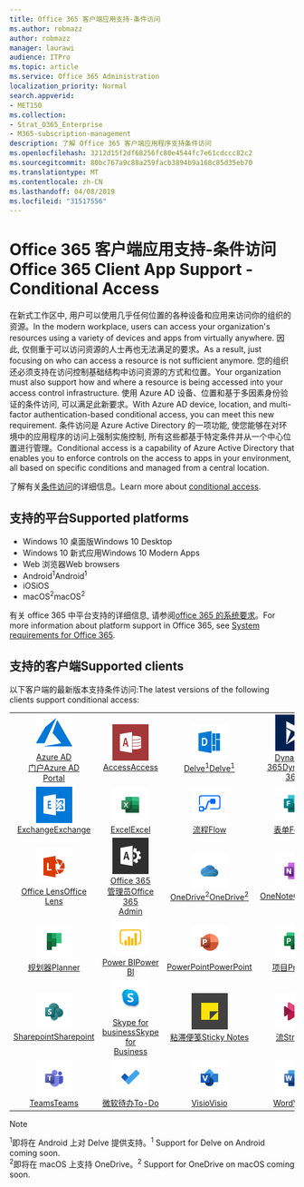 ```yaml
---
title: Office 365 客户端应用支持-条件访问
ms.author: robmazz
author: robmazz
manager: laurawi
audience: ITPro
ms.topic: article
ms.service: Office 365 Administration
localization_priority: Normal
search.appverid:
- MET150
ms.collection:
- Strat_O365_Enterprise
- M365-subscription-management
description: 了解 Office 365 客户端应用程序支持条件访问
ms.openlocfilehash: 3212d15f2df68256fc80e4544fc7e61cdccc82c2
ms.sourcegitcommit: 80bc767a9c88a259facb3894b9a168c85d35eb70
ms.translationtype: MT
ms.contentlocale: zh-CN
ms.lasthandoff: 04/08/2019
ms.locfileid: "31517556"
---
```

# <a name="office-365-client-app-support---conditional-access"></a><span data-ttu-id="46109-103">Office 365 客户端应用支持-条件访问</span><span class="sxs-lookup"><span data-stu-id="46109-103">Office 365 Client App Support - Conditional Access</span></span>

<span data-ttu-id="46109-104">在新式工作区中, 用户可以使用几乎任何位置的各种设备和应用来访问你的组织的资源。</span><span class="sxs-lookup"><span data-stu-id="46109-104">In the modern workplace, users can access your organization's resources using a variety of devices and apps from virtually anywhere.</span></span> <span data-ttu-id="46109-105">因此, 仅侧重于可以访问资源的人士再也无法满足的要求。</span><span class="sxs-lookup"><span data-stu-id="46109-105">As a result, just focusing on who can access a resource is not sufficient anymore.</span></span> <span data-ttu-id="46109-106">您的组织还必须支持在访问控制基础结构中访问资源的方式和位置。</span><span class="sxs-lookup"><span data-stu-id="46109-106">Your organization must also support how and where a resource is being accessed into your access control infrastructure.</span></span> <span data-ttu-id="46109-107">使用 Azure AD 设备、位置和基于多因素身份验证的条件访问, 可以满足此新要求。</span><span class="sxs-lookup"><span data-stu-id="46109-107">With Azure AD device, location, and multi-factor authentication-based conditional access, you can meet this new requirement.</span></span> <span data-ttu-id="46109-108">条件访问是 Azure Active Directory 的一项功能, 使您能够在对环境中的应用程序的访问上强制实施控制, 所有这些都基于特定条件并从一个中心位置进行管理。</span><span class="sxs-lookup"><span data-stu-id="46109-108">Conditional access is a capability of Azure Active Directory that enables you to enforce controls on the access to apps in your environment, all based on specific conditions and managed from a central location.</span></span>

<span data-ttu-id="46109-109">了解有关[条件访问](https://docs.microsoft.com/azure/active-directory/conditional-access/)的详细信息。</span><span class="sxs-lookup"><span data-stu-id="46109-109">Learn more about [conditional access](https://docs.microsoft.com/azure/active-directory/conditional-access/).</span></span>

## <a name="supported-platforms"></a><span data-ttu-id="46109-110">支持的平台</span><span class="sxs-lookup"><span data-stu-id="46109-110">Supported platforms</span></span>

 - <span data-ttu-id="46109-111">Windows 10 桌面版</span><span class="sxs-lookup"><span data-stu-id="46109-111">Windows 10 Desktop</span></span>
 - <span data-ttu-id="46109-112">Windows 10 新式应用</span><span class="sxs-lookup"><span data-stu-id="46109-112">Windows 10 Modern Apps</span></span>
 - <span data-ttu-id="46109-113">Web 浏览器</span><span class="sxs-lookup"><span data-stu-id="46109-113">Web browsers</span></span>
 - <span data-ttu-id="46109-114">Android<sup>1</sup></span><span class="sxs-lookup"><span data-stu-id="46109-114">Android<sup>1</sup></span></span>
 - <span data-ttu-id="46109-115">iOS</span><span class="sxs-lookup"><span data-stu-id="46109-115">iOS</span></span>
 - <span data-ttu-id="46109-116">macOS<sup>2</sup></span><span class="sxs-lookup"><span data-stu-id="46109-116">macOS<sup>2</sup></span></span>

<span data-ttu-id="46109-117">有关 office 365 中平台支持的详细信息, 请参阅[office 365 的系统要求](https://products.office.com/office-system-requirements)。</span><span class="sxs-lookup"><span data-stu-id="46109-117">For more information about platform support in Office 365, see [System requirements for Office 365](https://products.office.com/office-system-requirements).</span></span>

## <a name="supported-clients"></a><span data-ttu-id="46109-118">支持的客户端</span><span class="sxs-lookup"><span data-stu-id="46109-118">Supported clients</span></span>

<span data-ttu-id="46109-119">以下客户端的最新版本支持条件访问:</span><span class="sxs-lookup"><span data-stu-id="46109-119">The latest versions of the following clients support conditional access:</span></span>

| | | | | | |
|:---:|:---:|:---:|:---:|:---:|:---:|
| ![Azure 图标](media/o365-azure-64x64.png) <br> [<span data-ttu-id="46109-121">Azure AD <br>门户</span><span class="sxs-lookup"><span data-stu-id="46109-121">Azure AD <br> Portal</span></span> ](https://azure.microsoft.com/features/azure-portal/) | ![访问图标](media/o365-access-64x64.png) <br> [<span data-ttu-id="46109-123">Access</span><span class="sxs-lookup"><span data-stu-id="46109-123">Access</span></span>](https://products.office.com/access) | ![Delve 图标](media/o365-delve-64x64.png) <br> [<span data-ttu-id="46109-125">Delve<sup>1</sup></span><span class="sxs-lookup"><span data-stu-id="46109-125">Delve<sup>1</sup></span></span>](https://products.office.com/business/intelligent-search) | ![Dynamics 365 图标](media/o365-dynamics365-64x64.png) <br> [<span data-ttu-id="46109-127">Dynamics 365</span><span class="sxs-lookup"><span data-stu-id="46109-127">Dynamics 365</span></span>](https://dynamics.microsoft.com) | ![边缘图标](media/o365-edge-64x64.png) <br> [<span data-ttu-id="46109-129">边线</span><span class="sxs-lookup"><span data-stu-id="46109-129">Edge</span></span>](https://www.microsoft.com/windows/microsoft-edge) 
| ![Exchange 图标](media/o365-exchange-64x64.png) <br> [<span data-ttu-id="46109-131">Exchange</span><span class="sxs-lookup"><span data-stu-id="46109-131">Exchange</span></span>](https://products.office.com/exchange/exchange-online) | ![Excel 图标](media/o365-excel-64x64.png) <br> [<span data-ttu-id="46109-133">Excel</span><span class="sxs-lookup"><span data-stu-id="46109-133">Excel</span></span>](https://products.office.com/excel) | ![流图标](media/o365-flow-64x64.png) <br> [<span data-ttu-id="46109-135">流程</span><span class="sxs-lookup"><span data-stu-id="46109-135">Flow</span></span>](https://flow.microsoft.com) | ![表单图标](media/o365-forms-64x64.png) <br> [<span data-ttu-id="46109-137">表单</span><span class="sxs-lookup"><span data-stu-id="46109-137">Forms</span></span>](https://flow.microsoft.com/connectors/shared_microsoftforms/microsoft-forms/) | ![Kaizala 图标](media/o365-kaizala-64x64.png) <br> [<span data-ttu-id="46109-139">Kaizala</span><span class="sxs-lookup"><span data-stu-id="46109-139">Kaizala</span></span>](https://products.office.com/en/business/microsoft-kaizala) 
| ![镜头图标](media/o365-lens-64x64.png) <br> [<span data-ttu-id="46109-141">Office Lens</span><span class="sxs-lookup"><span data-stu-id="46109-141">Office Lens</span></span>](https://www.microsoft.com/p/office-lens/9wzdncrfj3t8?activetab=pivot%3Aoverviewtab) | ![Office 365 管理员图标](media/o365-o365admin-64x64.png) <br> [<span data-ttu-id="46109-143">Office 365 <br>管理员</span><span class="sxs-lookup"><span data-stu-id="46109-143">Office 365 <br> Admin</span></span>](https://products.office.com/business/manage-office-365-admin-app) | ![OneDrive for business 图标](media/o365-OneDrive-64x64.png) <br> [<span data-ttu-id="46109-145">OneDrive<sup>2</sup></span><span class="sxs-lookup"><span data-stu-id="46109-145">OneDrive<sup>2</sup></span></span>](https://products.office.com/onedrive-for-business/online-cloud-storage) | ![OneNote 图标](media/o365-OneNote-64x64.png) <br> [<span data-ttu-id="46109-147">OneNote</span><span class="sxs-lookup"><span data-stu-id="46109-147">OneNote</span></span>](https://products.office.com/onenote) | ![Outlook 图标](media/o365-outlook-64x64.png) <br> [<span data-ttu-id="46109-149">Outlook</span><span class="sxs-lookup"><span data-stu-id="46109-149">Outlook</span></span>](https://products.office.com/outlook) |
| ![Planner 图标](media/o365-planner-64x64.png) <br> [<span data-ttu-id="46109-151">规划器</span><span class="sxs-lookup"><span data-stu-id="46109-151">Planner</span></span>](https://products.office.com/business/task-management-software) | ![PowerBI 图标](media/o365-powerbi-64x64.png) <br> [<span data-ttu-id="46109-153">Power BI</span><span class="sxs-lookup"><span data-stu-id="46109-153">Power BI</span></span>](https://powerbi.microsoft.com) | ![PowerPoint 图标](media/o365-powerpoint-64x64.png) <br> [<span data-ttu-id="46109-155">PowerPoint</span><span class="sxs-lookup"><span data-stu-id="46109-155">PowerPoint</span></span>](https://products.office.com/powerpoint) | ![项目图标](media/o365-project-64x64.png) <br> [<span data-ttu-id="46109-157">项目</span><span class="sxs-lookup"><span data-stu-id="46109-157">Project</span></span>](https://products.office.com/project) | ![Publisher 图标](media/o365-publisher-64x64.png) <br> [<span data-ttu-id="46109-159">发行商</span><span class="sxs-lookup"><span data-stu-id="46109-159">Publisher</span></span>](https://products.office.com/publisher)
| ![SharePoint 图标](media/o365-sharepoint-64x64.png) <br> [<span data-ttu-id="46109-161">Sharepoint</span><span class="sxs-lookup"><span data-stu-id="46109-161">Sharepoint</span></span>](https://products.office.com/sharepoint) | ![Skype for business 图标](media/o365-skypeforbusiness-64x64.png) <br> [<span data-ttu-id="46109-163">Skype for <br> business</span><span class="sxs-lookup"><span data-stu-id="46109-163">Skype for <br> Business</span></span>](https://www.skype.com/business/) | ![粘滞便笺图标](media/o365-stickynotes-64x64.png) <br> [<span data-ttu-id="46109-165">粘滞便笺</span><span class="sxs-lookup"><span data-stu-id="46109-165">Sticky Notes</span></span>](https://www.microsoft.com/p/microsoft-sticky-notes/9nblggh4qghw) | ![流图标](media/o365-stream-64x64.png) <br> [<span data-ttu-id="46109-167">流</span><span class="sxs-lookup"><span data-stu-id="46109-167">Stream</span></span>](https://stream.microsoft.com) | ![Sway 图标](media/o365-sway-64x64.png) <br> [<span data-ttu-id="46109-169">Sway</span><span class="sxs-lookup"><span data-stu-id="46109-169">Sway</span></span>](https://sway.com) 
| ![团队图标](media/o365-teams-64x64.png) <br> [<span data-ttu-id="46109-171">Teams</span><span class="sxs-lookup"><span data-stu-id="46109-171">Teams</span></span>](https://products.office.com/microsoft-teams/group-chat-software) | ![待办情况图标](media/o365-todo-64x64.png) <br> [<span data-ttu-id="46109-173">微软待办</span><span class="sxs-lookup"><span data-stu-id="46109-173">To-Do</span></span>](https://todo.microsoft.com) | ![Visio 图标](media/o365-visio-64x64.png) <br> [<span data-ttu-id="46109-175">Visio</span><span class="sxs-lookup"><span data-stu-id="46109-175">Visio</span></span>](https://products.office.com/visio/flowchart-software) | ![Word 图标](media/o365-word-64x64.png) <br> [<span data-ttu-id="46109-177">Word</span><span class="sxs-lookup"><span data-stu-id="46109-177">Word</span></span>](https://products.office.com/word) | ![Yammer 图标](media/o365-yammer-64x64.png) <br> [<span data-ttu-id="46109-179">Yammer</span><span class="sxs-lookup"><span data-stu-id="46109-179">Yammer</span></span>](https://products.office.com/yammer/yammer-overview)

> [!NOTE]
> <span data-ttu-id="46109-180"><sup>1</sup>即将在 Android 上对 Delve 提供支持。</span><span class="sxs-lookup"><span data-stu-id="46109-180"><sup>1</sup> Support for Delve on Android coming soon.</span></span> <br>
> <span data-ttu-id="46109-181"><sup>2</sup>即将在 macOS 上支持 OneDrive。</span><span class="sxs-lookup"><span data-stu-id="46109-181"><sup>2</sup> Support for OneDrive on macOS coming soon.</span></span>